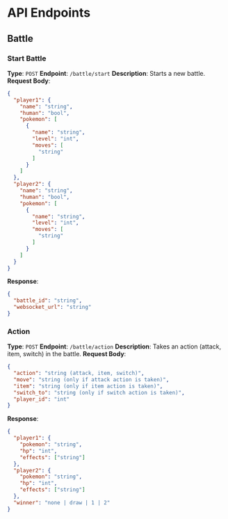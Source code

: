 # API Endpoints

## Battle

### Start Battle

**Type**: `POST`
**Endpoint**: `/battle/start`
**Description**: Starts a new battle.
**Request Body**:

```json
{
  "player1": {
    "name": "string",
    "human": "bool",
    "pokemon": [
      {
        "name": "string",
        "level": "int",
        "moves": [
          "string"
        ]
      }
    ]
  },
  "player2": {
    "name": "string",
    "human": "bool",
    "pokemon": [
      {
        "name": "string",
        "level": "int",
        "moves": [
          "string"
        ]
      }
    ]
  }
}
```

**Response**:

```json
{
  "battle_id": "string",
  "websocket_url": "string"
}
```

### Action

**Type**: `POST`
**Endpoint**: `/battle/action`
**Description**: Takes an action (attack, item, switch) in the battle.
**Request Body**:

```json
{
  "action": "string (attack, item, switch)",
  "move": "string (only if attack action is taken)",
  "item": "string (only if item action is taken)",
  "switch_to": "string (only if switch action is taken)",
  "player_id": "int"
}
```

**Response**:

```json
{
  "player1": {
    "pokemon": "string",
    "hp": "int",
    "effects": ["string"]
  },
  "player2": {
    "pokemon": "string",
    "hp": "int",
    "effects": ["string"]
  },
  "winner": "none | draw | 1 | 2"
}
```